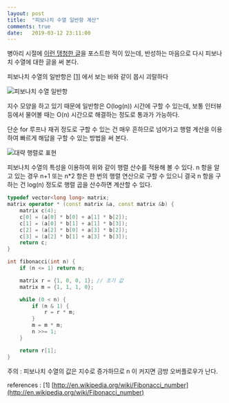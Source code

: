 ```yaml
---
layout: post
title:  "피보나치 수열 일반항 계산"
comments: true
date:   2019-03-12 23:11:00
---
```



병아리 시절에 [이런 댕청한 글](https://seirion.github.io/fibonacci-number-time-complexity/)을 포스트한 적이 있는데,
반성하는 마음으로 다시 피보나치 수열에 대한 글을 써 본다.

피보나치 수열의 일반항은 [[1]](http://en.wikipedia.org/wiki/Fibonacci_number) 에서 보는 바와 같이 몹시 괴랄하다

![피보나치 수열 일반항](https://wikimedia.org/api/rest_v1/media/math/render/svg/bf676e167e853211636ae5862890a08ae78cb10a)

지수 모양을 하고 있기 때문에 일반항은 O(log(n)) 시간에 구할 수 있는데,
보통 인터뷰 등에서 물어볼 때는 O(n) 시간으로 해결하는 정도로 통과가 가능하다.

단순 for 루프나 재귀 정도로 구할 수 있는 건 매우 흔하므로 넘어가고
행렬 계산을 이용하여 빠르게 해답을 구할 수 있는 방법을 써 본다.

![대략 행렬로 표현](https://wikimedia.org/api/rest_v1/media/math/render/svg/c795926ab8f80e6207800de0451de69a69b8f641)

피보나치 수열의 특성을 이용하여 위와 같이 행렬 산수를 적용해 볼 수 있다.
n 항을 알고 있는 경우 n+1 또는 n*2 항은 한 번의 행렬 연산으로 구할 수 있으니
결국 n 항을 구하는 건 log(n) 정도로 행렬 곱을 산수하면 계산할 수 있다.

```cpp
typedef vector<long long> matrix;
matrix operator * (const matrix &a, const matrix &b) {
    matrix c(4);
    c[0] = (a[0] * b[0] + a[1] * b[2]);
    c[1] = (a[0] * b[1] + a[1] * b[3]);
    c[2] = (a[2] * b[0] + a[3] * b[2]);
    c[3] = (a[2] * b[1] + a[3] * b[3]);
    return c;
}

int fibonacci(int n) {
    if (n <= 1) return n;

    matrix r = {1, 0, 0, 1}; // 초기 값
    matrix m = {1, 1, 1, 0};

    while (0 < n) {
        if (n & 1) {
            r = r * m;
        }
        m = m * m;
        n >>= 1;
    }

    return r[1];
}
```

주의 : 피보나치 수열의 값은 지수로 증가하므로 n 이 커지면 금방 오버플로우가 난다.


references :
[1] [http://en.wikipedia.org/wiki/Fibonacci_number](http://en.wikipedia.org/wiki/Fibonacci_number)
